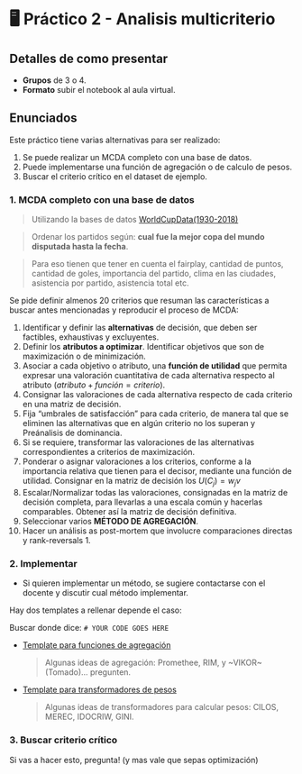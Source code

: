 # 🖥️ Práctico 2 - Analisis multicriterio

## Detalles de como presentar

- **Grupos** de 3 o 4.
- **Formato** subir el notebook al aula virtual.

## Enunciados

Este práctico tiene varias alternativas para ser realizado:

1. Se puede realizar un MCDA completo con una base de datos.
2. Puede implementarse una función de agregación o de calculo de pesos.
3. Buscar el criterio crítico en el dataset de ejemplo.


### 1. MCDA completo con una base de datos

> Utilizando la bases de datos [WorldCupData(1930-2018)](https://www.kaggle.com/datasets/mozattt/worldcupdata19302018)

> Ordenar los partidos según: **cual fue la mejor copa del mundo disputada hasta la fecha**.

> Para eso tienen que tener en cuenta el fairplay, cantidad de puntos, cantidad de goles, importancia del partido, clima en las ciudades, asistencia por partido, asistencia total etc.


Se pide definir almenos 20 criterios que resuman las características a buscar antes mencionadas y reproducir el proceso de MCDA:

1. Identificar y definir las **alternativas** de decisión, que deben ser factibles, exhaustivas y excluyentes. 
2. Definir los **atributos a optimizar**. Identificar objetivos que son de maximización o de minimización.
3. Asociar a cada objetivo o atributo, una **función de utilidad** que permita expresar una valoración cuantitativa de cada alternativa respecto al atributo ($atributo + función = criterio$). 
4. Consignar las valoraciones de cada alternativa respecto de cada criterio en una matriz de decisión.
5. Fija “umbrales de satisfacción” para cada criterio, de manera tal que se eliminen las alternativas que en algún criterio no los superan y Preánalisis de dominancia. 
6. Si se requiere, transformar las valoraciones de las alternativas correspondientes a criterios de maximización.
7. Ponderar o asignar valoraciones a los criterios, conforme a la importancia relativa que tienen para el decisor, mediante una función de utilidad. Consignar en la matriz de decisión los $U(C_j)= w_jv$
8. Escalar/Normalizar todas las valoraciones, consignadas en la matriz de decisión completa, para llevarlas a una escala común y hacerlas comparables. Obtener así la matriz de decisión definitiva.
9. Seleccionar varios **MÉTODO DE AGREGACIÓN**.
10. Hacer un análisis as post-mortem que involucre comparaciones directas y rank-reversals 1.


### 2. Implementar

- Si quieren implementar un método, se sugiere contactarse con el docente y discutir cual método implementar.

Hay dos templates a rellenar depende el caso:

Buscar donde dice: `# YOUR CODE GOES HERE`
 
- [Template para funciones de agregación](./tp2_tpl/tpl_agg.ipynb)

  > Algunas ideas de agregación: Promethee, RIM, y  ~VIKOR~ (Tomado)... pregunten.

- [Template para transformadores de pesos](./tp2_tpl/tpl_weight.ipynb)

    > Algunas ideas de transformadores para calcular pesos: CILOS, MEREC, IDOCRIW, GINI.
    
### 3. Buscar criterio crítico

Si vas a hacer esto, pregunta! (y mas vale que sepas optimización)


